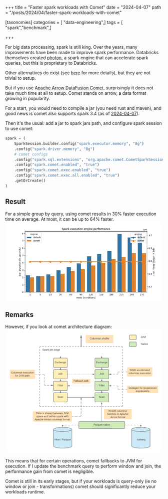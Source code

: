 +++
title = "Faster spark workloads with Comet"
date = "2024-04-07"
path = "/posts/2024/04/faster-spark-workloads-with-comet"

[taxonomies]
categories = [  "data-engineering",]
tags = [ "spark","benchmark",]

+++

For big data processing, spark is still king. Over the years, many improvements have been made to improve spark performance. Databricks themselves created [photon](https://www.databricks.com/product/photon), a spark engine that can accelerate spark queries, but this is proprietary to Databricks.

Other alternatives do exist (see [here](https://arrow.apache.org/blog/2024/03/06/comet-donation/) for more details), but they are not trivial to setup.

But if you use [Apache Arrow DataFusion Comet](https://github.com/apache/arrow-datafusion-comet), surprisingly it does not take much time at all to setup. Comet stands on arrow, a data format growing in popularity.

For a start, you would need to compile a jar (you need rust and maven), and good news is comet also supports spark 3.4 (as of [2024-04-07](https://github.com/apache/arrow-datafusion-comet#current-status)).

Then it's the usual: add a jar to spark jars path, and configure spark session to use comet:

```python
spark = (
    SparkSession.builder.config("spark.executor.memory", "8g")
    .config("spark.driver.memory", "8g")
    # comet configs
    .config("spark.sql.extensions", "org.apache.comet.CometSparkSessionExtensions")
    .config("spark.comet.enabled", "true")
    .config("spark.comet.exec.enabled", "true")
    .config("spark.comet.exec.all.enabled", "true")
    .getOrCreate()
)
```

## Result

For a simple group by query, using comet results in 30% faster execution time on average.
At most, it can be up to 64% faster.
![img.png](images/spark-engine-query-performance.webp)

## Remarks

However, if you look at comet architecture diagram:
![img.png](images/comet-architecture.webp)

This means that for certain operations, comet fallbacks to JVM for execution. If I update the benchmark query to perform window and join, the performance gain from comet is negligible.

Comet is still in its early stages, but if your workloads is query-only (ie no window or join - transformations) comet should significantly reduce your workloads runtime.
